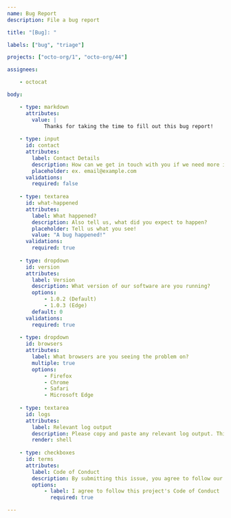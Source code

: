 ```yaml
---
name: Bug Report
description: File a bug report

title: "[Bug]: "

labels: ["bug", "triage"]

projects: ["octo-org/1", "octo-org/44"]

assignees:

    - octocat

body:

    - type: markdown
      attributes:
        value: |
            Thanks for taking the time to fill out this bug report!
 
    - type: input
      id: contact
      attributes:
        label: Contact Details
        description: How can we get in touch with you if we need more info?
        placeholder: ex. email@example.com
      validations:
        required: false
    
    - type: textarea
      id: what-happened
      attributes:
        label: What happened?
        description: Also tell us, what did you expect to happen?
        placeholder: Tell us what you see!
        value: "A bug happened!"
      validations:
        required: true
        
    - type: dropdown
      id: version
      attributes:
        label: Version
        description: What version of our software are you running?
        options:
            - 1.0.2 (Default)
            - 1.0.3 (Edge)
        default: 0
      validations:
        required: true
    
    - type: dropdown
      id: browsers
      attributes:
        label: What browsers are you seeing the problem on?
        multiple: true
        options:
            - Firefox
            - Chrome
            - Safari
            - Microsoft Edge
    
    - type: textarea
      id: logs
      attributes:
        label: Relevant log output
        description: Please copy and paste any relevant log output. This will be automatically formatted into code, so no need for backticks.
        render: shell
        
    - type: checkboxes
      id: terms
      attributes:
        label: Code of Conduct
        description: By submitting this issue, you agree to follow our [Code of Conduct] (https://example.com)
        options:
            - label: I agree to follow this project's Code of Conduct
              required: true

---
```

